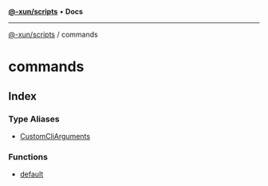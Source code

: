 [**@-xun/scripts**](../README.md) • **Docs**

***

[@-xun/scripts](../README.md) / commands

# commands

## Index

### Type Aliases

- [CustomCliArguments](type-aliases/CustomCliArguments.md)

### Functions

- [default](functions/default.md)
